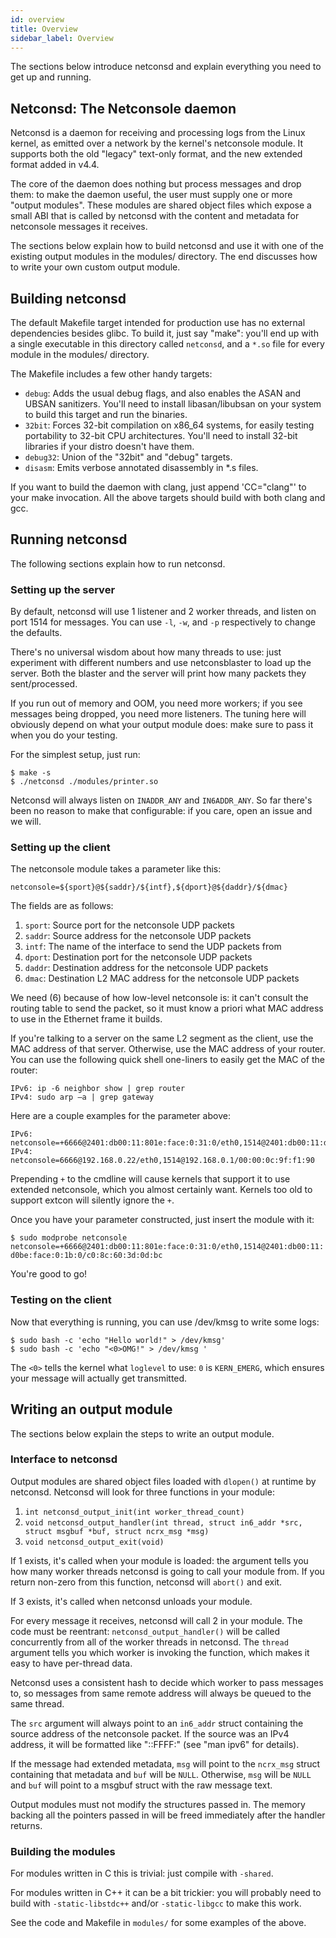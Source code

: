 ```yaml
---
id: overview
title: Overview
sidebar_label: Overview
---
```


The sections below introduce netconsd and explain everything you need to get up and running.

## Netconsd: The Netconsole daemon

Netconsd is a daemon for receiving and processing logs from the Linux kernel, as
emitted over a network by the kernel's netconsole module. It supports both the
old "legacy" text-only format, and the new extended format added in v4.4.

The core of the daemon does nothing but process messages and drop them: 
to make the daemon useful, the user must supply one or more "output modules".
These modules are shared object files which expose a small ABI that is called by
netconsd with the content and metadata for netconsole messages it receives.

The sections below explain how to build netconsd and use it with one of the existing
output modules in the modules/ directory. The end discusses how to write your
own custom output module.

## Building netconsd

The default Makefile target intended for production use has no external
dependencies besides glibc. To build it, just say "make": you'll end up with a
single executable in this directory called `netconsd`, and a `*.so` file for every
module in the modules/ directory.

The Makefile includes a few other handy targets:

- `debug`:   Adds the usual debug flags, and also enables the ASAN and
		   UBSAN sanitizers. You'll need to install libasan/libubsan on
		   your system to build this target and run the binaries.
- `32bit`:   Forces 32-bit compilation on x86_64 systems, for easily
		   testing portability to 32-bit CPU architectures. You'll need
		   to install 32-bit libraries if your distro doesn't have them.
- `debug32`: Union of the "32bit" and "debug" targets.
- `disasm`:  Emits verbose annotated disassembly in *.s files.

If you want to build the daemon with clang, just append 'CC="clang"' to your
make invocation. All the above targets should build with both clang and gcc.


## Running netconsd

The following sections explain how to run netconsd.

### Setting up the server

By default, netconsd will use 1 listener and 2 worker threads, and listen on
port 1514 for messages. You can use `-l`, `-w`, and `-p` respectively to change
the defaults.

There's no universal wisdom about how many threads to use: just experiment with
different numbers and use netconsblaster to load up the server. Both the blaster
and the server will print how many packets they sent/processed.

If you run out of memory and OOM, you need more workers; if you see messages
being dropped, you need more listeners. The tuning here will obviously depend on
what your output module does: make sure to pass it when you do your testing.

For the simplest setup, just run:

`$ make -s`</br>
`$ ./netconsd ./modules/printer.so`

Netconsd will always listen on `INADDR_ANY` and `IN6ADDR_ANY`. So far there's been
no reason to make that configurable: if you care, open an issue and we will.

### Setting up the client

The netconsole module takes a parameter like this:

	netconsole=${sport}@${saddr}/${intf},${dport}@${daddr}/${dmac}

The fields are as follows:
1. `sport`: Source port for the netconsole UDP packets
1. `saddr`: Source address for the netconsole UDP packets
1. `intf`:  The name of the interface to send the UDP packets from
1. `dport`: Destination port for the netconsole UDP packets
1. `daddr`: Destination address for the netconsole UDP packets
1. `dmac`:  Destination L2 MAC address for the netconsole UDP packets

We need (6) because of how low-level netconsole is: it can't consult the routing
table to send the packet, so it must know a priori what MAC address to use in
the Ethernet frame it builds.

If you're talking to a server on the same L2 segment as the client, use the MAC
address of that server. Otherwise, use the MAC address of your router. You can
use the following quick shell one-liners to easily get the MAC of the router:

	IPv6: ip -6 neighbor show | grep router
	IPv4: sudo arp –a | grep gateway

Here are a couple examples for the parameter above:

	IPv6: netconsole=+6666@2401:db00:11:801e:face:0:31:0/eth0,1514@2401:db00:11:d0be:face:0:1b:0/c0:8c:60:3d:0d:bc
	IPv4: netconsole=6666@192.168.0.22/eth0,1514@192.168.0.1/00:00:0c:9f:f1:90

Prepending `+` to the cmdline will cause kernels that support it to use extended
netconsole, which you almost certainly want. Kernels too old to support extcon
will silently ignore the `+`.

Once you have your parameter constructed, just insert the module with it:

`$ sudo modprobe netconsole netconsole=+6666@2401:db00:11:801e:face:0:31:0/eth0,1514@2401:db00:11:d0be:face:0:1b:0/c0:8c:60:3d:0d:bc`

You're good to go!

### Testing on the client

Now that everything is running, you can use /dev/kmsg to write some logs:

`$ sudo bash -c 'echo "Hello world!" > /dev/kmsg'`</br>
`$ sudo bash -c 'echo "<0>OMG!" > /dev/kmsg '`

The `<0>` tells the kernel what `loglevel` to use: `0` is `KERN_EMERG`, which ensures
your message will actually get transmitted.

## Writing an output module

The sections below explain the steps to write an output module. 

### Interface to netconsd

Output modules are shared object files loaded with `dlopen()` at runtime by
netconsd. Netconsd will look for three functions in your module:

1. `int netconsd_output_init(int worker_thread_count)`
1. `void netconsd_output_handler(int thread, struct in6_addr *src, struct msgbuf *buf, struct ncrx_msg *msg)`
1. `void netconsd_output_exit(void)`

If 1 exists, it's called when your module is loaded: the argument tells you
how many worker threads netconsd is going to call your module from. If you
return non-zero from this function, netconsd will `abort()` and exit.

If 3 exists, it's called when netconsd unloads your module.

For every message it receives, netconsd will call 2 in your module. The code
must be reentrant: `netconsd_output_handler()` will be called concurrently from
all of the worker threads in netconsd. The `thread` argument tells you which
worker is invoking the function, which makes it easy to have per-thread data.

Netconsd uses a consistent hash to decide which worker to pass messages to, so
messages from same remote address will always be queued to the same thread.

The `src` argument will always point to an `in6_addr` struct containing the source
address of the netconsole packet. If the source was an IPv4 address, it will be
formatted like "::FFFF:<IPv4 address>" (see "man ipv6" for details).

If the message had extended metadata, `msg` will point to the `ncrx_msg` struct
containing that metadata and `buf` will be `NULL`. Otherwise, `msg` will be `NULL`
and `buf` will point to a msgbuf struct with the raw message text.

Output modules must not modify the structures passed in. The memory backing all
the pointers passed in will be freed immediately after the handler returns.

### Building the modules

For modules written in C this is trivial: just compile with `-shared`.

For modules written in C++ it can be a bit trickier: you will probably need to
build with `-static-libstdc++` and/or `-static-libgcc` to make this work.

See the code and Makefile in `modules/` for some examples of the above.